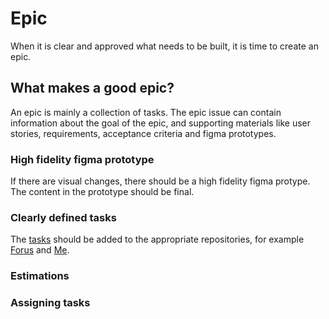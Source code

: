 # Epic

When it is clear and approved what needs to be built, it is time to create an epic.

## What makes a good epic?

An epic is mainly a collection of tasks. The epic issue can contain information about the goal of the epic, and supporting materials like user stories, requirements, acceptance criteria and figma prototypes.

### High fidelity figma prototype

If there are visual changes, there should be a high fidelity figma protype. The content in the prototype should be final.

### Clearly defined tasks
The [tasks](https://github.com/teamforus/general/blob/develop/manuals/development/issue-task.md) should be added to the appropriate repositories, for example [Forus]() and [Me]().

### Estimations

### Assigning tasks
